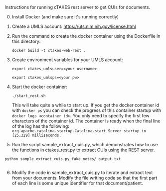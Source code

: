 Instructions for running cTAKES rest server to get CUIs for documents.

0. Install Docker (and make sure it's running correctly)

1. Create a UMLS account: https://uts.nlm.nih.gov/license.html

2. Run the command to create the docker container using the Dockerfile in this directory:

    ```docker build -t ctakes-web-rest .```

3. Create environment variables for your UMLS account:

    ```export ctakes_umlsuser=<your username>```

    ```export ctakes_umlsps=<your pw>```

4. Start the docker container:

    ```./start_rest.sh```

   This will take quite a while to start up. If you get the docker container id with ```docker ps``` you can check the progress of this container startup with ```docker logs <container id>```. You only need to specify the first few characters of the container id. The container is ready when the final line of the log has the following: ```org.apache.catalina.startup.Catalina.start Server startup in [25,329] milliseconds.```

5. Run the script sample_extract_cuis.py, which demonstrates how to use the functions in ctakes_rest.py to extract CUIs using the REST server. 

```
python sample_extract_cuis.py fake_notes/ output.txt
 
```  

6. Modify the code in sample_extract_cuis.py to iterate and extract text from your documents. Modify the file writing code so that the first part of each line is some unique identifier for that document/patient.

